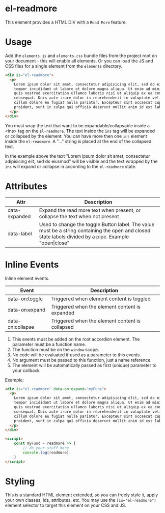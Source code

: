 # el-readmore

This element provides a HTML DIV with a `Read More` feature.

# Usage

Add the `elements.js` and `elements.css` bundle files from the project root on your document - this will enable all elements. Or you can load the JS and CSS files for a single element from the `elements` directory.

```html
<div is="el-readmore">
  <p>
    Lorem ipsum dolor sit amet, consectetur adipisicing elit, sed do eiusmod <ins>
    tempor incididunt ut labore et dolore magna aliqua. Ut enim ad minim veniam,
    quis nostrud exercitation ullamco laboris nisi ut aliquip ex ea commodo
    consequat. Duis aute irure dolor in reprehenderit in voluptate velit esse
    cillum dolore eu fugiat nulla pariatur. Excepteur sint occaecat cupidatat non
    proident, sunt in culpa qui officia deserunt mollit anim id est laborum.</ins>
  </p>
</div>
```

You must wrap the text that want to be expandable/collapsable  inside a \<ins> tag on the `el-readmore`. The text inside the `ins` tag will be expanded or collapsed by the element. You can have more then one `ins` element inside the `el-readmore`. A "..." string is placed at the end of the collapsed text.

In the example above the text "Lorem ipsum dolor sit amet, consectetur adipisicing elit, sed do eiusmod" will be visible and the text wrapped by the `ins` will expand or collapse in according to the `el-readmore` state.

# Attributes

| Attr | Description |
| --- | --- |
| data-expanded | Expand the read more text when present, or collapse the text when not present |
| data-label | Used to change the toggle Button label. The value must be a string containing the open and closed state labels divided by a pipe. Example "open\|close" |

# Inline Events

Inline element events.

| Event | Description |
| --- | --- |
| data-on:toggle | Triggered when element content is toggled |
| data-on:expand | Triggered when the element content is expanded |
| data-on:collapse | Triggered when the element content is collapsed |

1. This events must be added on the root accordion element. The parameter must be a function name.
2. The function must be on the `window` scope.
3. No code will be evaluated if used as a parameter to this events.
4. No argument must be passed to this function, just a name reference.
5. The element will be automatically passed as first (unique) parameter to your callback

Example:

```html
<div is="el-readmore" data-on:expand="myFunc">
  <p>
    Lorem ipsum dolor sit amet, consectetur adipisicing elit, sed do eiusmod <ins>
    tempor incididunt ut labore et dolore magna aliqua. Ut enim ad minim veniam,
    quis nostrud exercitation ullamco laboris nisi ut aliquip ex ea commodo
    consequat. Duis aute irure dolor in reprehenderit in voluptate velit esse
    cillum dolore eu fugiat nulla pariatur. Excepteur sint occaecat cupidatat non
    proident, sunt in culpa qui officia deserunt mollit anim id est laborum.</ins>
  </p>
</div>

<script>
	const myFunc = readmore => {
		// do your stuff here
		console.log(readmore);
	}
</script>
```

# Styling

This is a standard HTML element extended, so you can freely style it, apply your own classes, ids, attributes, etc.
You may use the `[is="el-readmore"]` element selector to target this element on your CSS and JS.